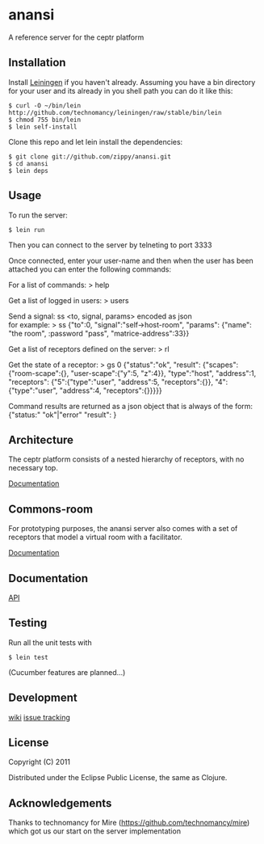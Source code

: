 # anansi

A reference server for the ceptr platform

## Installation

Install [Leiningen](http://github.com/technomancy/leiningen) if you
haven't already.  Assuming you have a bin directory for your user and
its already in you shell path you can do it like this:

    $ curl -O ~/bin/lein http://github.com/technomancy/leiningen/raw/stable/bin/lein
    $ chmod 755 bin/lein
    $ lein self-install

Clone this repo and let lein install the dependencies:

    $ git clone git://github.com/zippy/anansi.git
    $ cd anansi
    $ lein deps

## Usage

To run the server:

    $ lein run

Then you can connect to the server by telneting to port 3333

Once connected, enter your user-name and then when the user has been
attached you can enter the following commands:

For a list of commands:
    > help

Get a list of logged in users:
    > users

Send a signal:
    ss <to, signal, params> encoded as json  
for example:
    > ss {"to":0, "signal":"self->host-room", "params": {"name": "the room", :password "pass", "matrice-address":33}}
    
Get a list of receptors defined on the server:
    > rl

Get the state of a receptor:
    > gs 0
    {"status":"ok",
     "result":
     {"scapes":{"room-scape":{}, "user-scape":{"y":5, "z":4}},
      "type":"host",
      "address":1,
      "receptors":
      {"5":{"type":"user", "address":5, "receptors":{}},
       "4":{"type":"user", "address":4, "receptors":{}}}}}

Command results are returned as a json object that is always of the form:
    {"status:" "ok"|"error"
     "result": <result-value>}

## Architecture

The ceptr platform consists of a nested hierarchy of receptors, with no necessary top.

[Documentation](https://github.com/zippy/anansi/blob/master/README-ceptr-architecture.markdown)
 

## Commons-room

For prototyping purposes, the anansi server also comes with a set of receptors that model a virtual room with a facilitator.

[Documentation](https://github.com/zippy/anansi/blob/master/README-commons-room.markdown)

## Documentation

[API](http://zippy.github.com/anansi/)

## Testing

Run all the unit tests with 

    $ lein test

(Cucumber features are planned...)

## Development

[wiki](https://github.com/zippy/anansi/wiki)
[issue tracking](https://secure.bettermeans.com/projects/1157)


## License

Copyright (C) 2011

Distributed under the Eclipse Public License, the same as Clojure.

## Acknowledgements

Thanks to technomancy for Mire (https://github.com/technomancy/mire)
which got us our start on the server implementation

